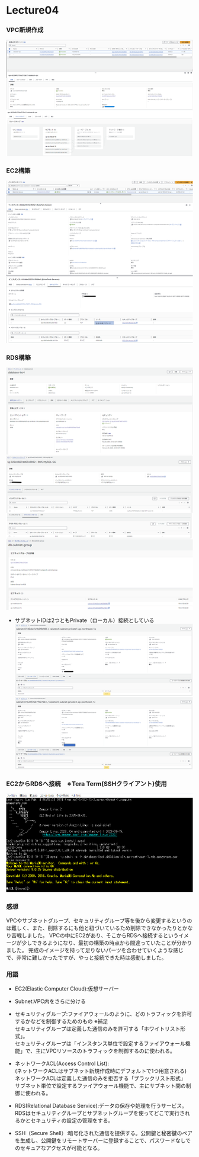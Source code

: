 # Lecture04
### VPC新規作成
![VPC](image/lecture04/img-1.png)
![VPCリソースマップ](image/lecture04/img-2.png)

### EC2構築
![EC2](image/lecture04/img-3.png)
![EC2セキュリティグループ](image/lecture04/img-4.png)


### RDS構築
![RDS](image/lecture04/img-5.png)
![RDSセキュリティグループ](image/lecture04/img-6.png)
![RDSサブネットグループ](image/lecture04/img-7.png)
- サブネットIDは2つともPrivate（ローカル）接続としている
![RDSサブネットID1](image/lecture04/img-8.png)
![RDSサブネットID2](image/lecture04/img-9.png)

### EC2からRDSへ接続　※Tera Term(SSHクライアント)使用
![teraterm](image/lecture04/img-10.png)

### 感想
VPCやサブネットグループ、セキュリティグループ等を後から変更するというのは難しく、また、削除するにも他と紐づいているため削除できなかったりとかなり苦戦しました。
VPCの中にEC2があり、そこからRDSへ接続するというイメージが少しできるようになり、最初の構築の時点から間違っていたことが分かりました。
完成のイメージを持って足りないパーツを合わせていくような感じで、非常に難しかったですが、やっと接続できた時は感動しました。

### 用語
- EC2(Elastic Computer Cloud):仮想サーバー
- Subnet:VPC内をさらに分ける
- セキュリティグループ:ファイアウォールのように、どのトラフィックを許可するかなどを制御するためのもの
※補足  
セキュリティグループは定義した通信のみを許可する「ホワイトリスト形式」。　　  
セキュリティグループは「インスタンス単位で設定するファイアウォール機能」で、主にVPCリソースのトラフィックを制御するのに使われる。  

- ネットワークACL(Access Control List):  
(ネットワークACLはサブネット新規作成時にデフォルトで1つ用意される)  
ネットワークACLは定義した通信のみを拒否する「ブラックリスト形式」  
サブネット単位で設定するファイアウォール機能で、主にサブネット間の制御に使われる。　

- RDS(Relational Database Service):データの保存や処理を行うサービス。  
RDSはセキュリティグループとサブネットグループを使ってどこで実行されるかとセキュリティの設定の管理をする。
- SSH（Secure Shell）:暗号化された通信を提供する。公開鍵と秘密鍵のペアを生成し、公開鍵をリモートサーバーに登録することで、パスワードなしでのセキュアなアクセスが可能となる。
